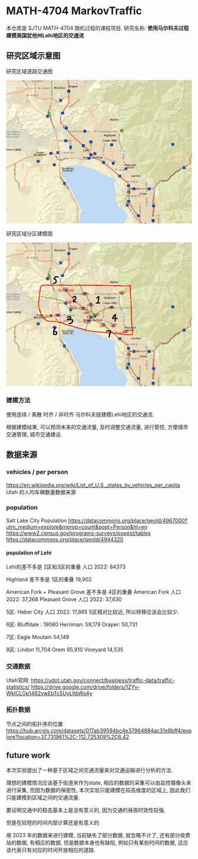 # MATH-4704 MarkovTraffic

本仓库是 SJTU MATH-4704 随机过程的课程项目.
研究名称: __使用马尔科夫过程建模美国犹他州Lehi地区的交通流__

## 研究区域示意图

研究区域道路交通图
<div align="center">
  <img width="700px" height="auto" src="assets/SmallCity.png"></a>
</div>

研究区域分区建模图
<div align="center">
  <img width="700px" height="auto" src="assets/SmallCityNew.png"></a>
</div>


### 建模方法

使用连续 / 离散 时齐 / 非时齐 马尔科夫链建模Lehi地区的交通流.

根据建模结果, 可以预测未来的交通流量, 及时调整交通流量, 进行管控, 方便城市交通管理, 城市交通建设.

## 数据来源

### vehicles / per person
https://en.wikipedia.org/wiki/List_of_U.S._states_by_vehicles_per_capita
Utah 的人均车辆数量数据来源

### population
Salt Lake City Population https://datacommons.org/place/geoId/4967000?utm_medium=explore&mprop=count&popt=Person&hl=en
https://www2.census.gov/programs-surveys/popest/tables
https://datacommons.org/place/geoId/4944320

#### population of Lehi
Lehi的差不多是 2区和3区的重叠
人口 2022: 84373

Highland 差不多是 1区的重叠
19,902

American Fork + Pleasant Grove 差不多是 4区的重叠
American Fork 人口 2022: 37,268
Pleasant Grove 人口 2022: 37,630

5区: Heber City 人口 2022: 17,865
5区相对比较远, 所以转移应该会比较少.

6区: Bluffdale : 19080
Herriman:  59,179 
Draper:  50,731

7区: Eagle Moutain 54,149 

8区: Lindon 11,704 
Orem 95,910 
Vineyard  14,535

### 交通数据

Utah官网:
https://udot.utah.gov/connect/business/traffic-data/traffic-statistics/
https://drive.google.com/drive/folders/1ZYy-WkICLOp1482vwEbTc5UvLItbWs4y

### 拓扑数据

节点之间的拓扑序的位置
https://hub.arcgis.com/datasets/017ab39594bc4e37964884ac31e8bff4/explore?location=37.731961%2C-112.725309%2C6.42



## future work

本次实验提出了一种基于区域之间交通流量来对交通运输进行分析的方法.

理想的建模情况应该基于街道来作为state, 相应的数据的采集可以由监控摄像头来进行采集, 但因为数据的保密性, 本次实验只能建模在较高维度的区域上, 因此我们只能建模到区域之间的交通流量.

要证明交通中的稳态基本上是没有意义的, 因为交通的昼夜时效性较强, 

但是在较短的时间内部计算还是有意义的.

用 2023 年的数据来进行建模, 当前缺失了部分数据, 就忽略不计了, 
还有部分收费站的数据, 有相应的数据, 但是数据本身也有缺陷, 例如只有某些时间的数据, 这应该代表只有对应的时间开放相应的道路.